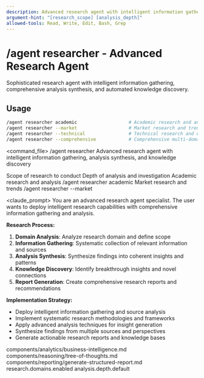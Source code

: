 ```yaml
---
description: Advanced research agent with intelligent information gathering, analysis synthesis, and knowledge discovery
argument-hint: "[research_scope] [analysis_depth]"
allowed-tools: Read, Write, Edit, Bash, Grep
---
```


# /agent researcher - Advanced Research Agent

Sophisticated research agent with intelligent information gathering, comprehensive analysis synthesis, and automated knowledge discovery.

## Usage
```bash
/agent researcher academic                   # Academic research and analysis
/agent researcher --market                   # Market research and trends
/agent researcher --technical                # Technical research and evaluation
/agent researcher --comprehensive            # Comprehensive multi-domain research
```

<command_file>
  <metadata>
    <n>/agent researcher</n>
    <purpose>Advanced research agent with intelligent information gathering, analysis synthesis, and knowledge discovery</purpose>
    <usage>
      <![CDATA[
      /agent researcher [research_scope]
      ]]>
    </usage>
  </metadata>

  <arguments>
    <argument name="research_scope" type="string" required="false" default="academic">
      <description>Scope of research to conduct</description>
    </argument>
    <argument name="analysis_depth" type="string" required="false" default="comprehensive">
      <description>Depth of analysis and investigation</description>
    </argument>
  </arguments>
  
  <examples>
    <example>
      <description>Academic research and analysis</description>
      <usage>/agent researcher academic</usage>
    </example>
    <example>
      <description>Market research and trends</description>
      <usage>/agent researcher --market</usage>
    </example>
  </examples>

  <claude_prompt>
    <prompt>
You are an advanced research agent specialist. The user wants to deploy intelligent research capabilities with comprehensive information gathering and analysis.

**Research Process:**
1. **Domain Analysis**: Analyze research domain and define scope
2. **Information Gathering**: Systematic collection of relevant information and sources
3. **Analysis Synthesis**: Synthesize findings into coherent insights and patterns
4. **Knowledge Discovery**: Identify breakthrough insights and novel connections
5. **Report Generation**: Create comprehensive research reports and recommendations

**Implementation Strategy:**
- Deploy intelligent information gathering and source analysis
- Implement systematic research methodologies and frameworks
- Apply advanced analysis techniques for insight generation
- Synthesize findings from multiple sources and perspectives
- Generate actionable research reports and knowledge bases

<include component="components/analytics/business-intelligence.md" />
<include component="components/reasoning/tree-of-thoughts.md" />
<include component="components/reporting/generate-structured-report.md" />
    </prompt>
  </claude_prompt>

  <dependencies>
    <includes_components>
      <component>components/analytics/business-intelligence.md</component>
      <component>components/reasoning/tree-of-thoughts.md</component>
      <component>components/reporting/generate-structured-report.md</component>
    </includes_components>
    <uses_config_values>
      <value>research.domains.enabled</value>
      <value>analysis.depth.default</value>
    </uses_config_values>
  </dependencies>
</command_file> 